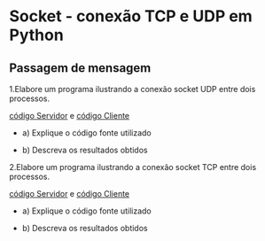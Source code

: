 # Socket - conexão TCP e UDP em Python

## Passagem de mensagem
1.Elabore um programa ilustrando a conexão socket UDP entre dois processos.

[código Servidor](./tcp/server_tcp.py) e [código Cliente](./tcp/client_tcp.py)

- a) Explique o código fonte utilizado

- b) Descreva os resultados obtidos

2.Elabore um programa ilustrando a conexão socket TCP entre dois processos.

[código Servidor](./udp/server_udp.py) e [código Cliente](./udp/client_udp.py)

- a) Explique o código fonte utilizado

- b) Descreva os resultados obtidos